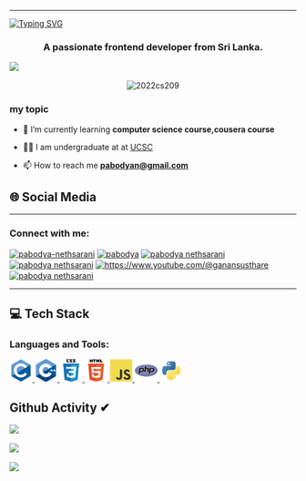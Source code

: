 ---
[![Typing SVG](https://readme-typing-svg.herokuapp.com?size=32&vCenter=true&width=760&lines=Hi+%F0%9F%91%8B%2C+I'm+Pabodya+Nethsarani;From+Colombo,+Sri+Lanka.;(UG)+University+Of+Colombo+School+Of+Computing)](https://git.io/typing-svg)

<h3 align="center">A passionate frontend developer from Sri Lanka.</h3>
<img src="https://thumbs.dreamstime.com/b/young-professional-woman-working-computer-51179968.jpg" >

<p align="center"> <img src="https://komarev.com/ghpvc/?username=2022cs209&label=Profile%20views&color=0e75b6&style=flat" alt="2022cs209" /> </p>

### my topic

- 🌱 I’m currently learning **computer science course,cousera course**

- 👨‍💻 I am undergraduate at at [UCSC](UCSC)

- 📫 How to reach me **pabodyan@gmail.com**

## 🌐 Social Media
----
<h3 align="left">Connect with me:</h3>
<p align="left">
<a href="https://linkedin.com/in/pabodya-nethsarani" target="blank"><img align="center" src="https://raw.githubusercontent.com/rahuldkjain/github-profile-readme-generator/master/src/images/icons/Social/linked-in-alt.svg" alt="pabodya-nethsarani" height="30" width="40" /></a>
<a href="https://stackoverflow.com/users/pabodya" target="blank"><img align="center" src="https://raw.githubusercontent.com/rahuldkjain/github-profile-readme-generator/master/src/images/icons/Social/stack-overflow.svg" alt="pabodya" height="30" width="40" /></a>
<a href="https://fb.com/pabodya nethsarani" target="blank"><img align="center" src="https://raw.githubusercontent.com/rahuldkjain/github-profile-readme-generator/master/src/images/icons/Social/facebook.svg" alt="pabodya nethsarani" height="30" width="40" /></a>
<a href="https://instagram.com/pabodya nethsarani" target="blank"><img align="center" src="https://raw.githubusercontent.com/rahuldkjain/github-profile-readme-generator/master/src/images/icons/Social/instagram.svg" alt="pabodya nethsarani" height="30" width="40" /></a>
<a href="https://www.youtube.com/c/https://www.youtube.com/@ganansusthare" target="blank"><img align="center" src="https://raw.githubusercontent.com/rahuldkjain/github-profile-readme-generator/master/src/images/icons/Social/youtube.svg" alt="https://www.youtube.com/@ganansusthare" height="30" width="40" /></a>
<a href="https://www.hackerrank.com/pabodya nethsarani" target="blank"><img align="center" src="https://raw.githubusercontent.com/rahuldkjain/github-profile-readme-generator/master/src/images/icons/Social/hackerrank.svg" alt="pabodya nethsarani" height="30" width="40" /></a>
</p>

-----
## 💻 Tech Stack
<h3 align="left">Languages and Tools:</h3>
<p align="left"> <a href="https://www.cprogramming.com/" target="_blank" rel="noreferrer"> <img src="https://raw.githubusercontent.com/devicons/devicon/master/icons/c/c-original.svg" alt="c" width="40" height="40"/> </a> <a href="https://www.w3schools.com/cpp/" target="_blank" rel="noreferrer"> <img src="https://raw.githubusercontent.com/devicons/devicon/master/icons/cplusplus/cplusplus-original.svg" alt="cplusplus" width="40" height="40"/> </a> <a href="https://www.w3schools.com/css/" target="_blank" rel="noreferrer"> <img src="https://raw.githubusercontent.com/devicons/devicon/master/icons/css3/css3-original-wordmark.svg" alt="css3" width="40" height="40"/> </a> <a href="https://www.w3.org/html/" target="_blank" rel="noreferrer"> <img src="https://raw.githubusercontent.com/devicons/devicon/master/icons/html5/html5-original-wordmark.svg" alt="html5" width="40" height="40"/> </a> <a href="https://developer.mozilla.org/en-US/docs/Web/JavaScript" target="_blank" rel="noreferrer"> <img src="https://raw.githubusercontent.com/devicons/devicon/master/icons/javascript/javascript-original.svg" alt="javascript" width="40" height="40"/> </a> <a href="https://www.php.net" target="_blank" rel="noreferrer"> <img src="https://raw.githubusercontent.com/devicons/devicon/master/icons/php/php-original.svg" alt="php" width="40" height="40"/> </a> <a href="https://www.python.org" target="_blank" rel="noreferrer"> <img src="https://raw.githubusercontent.com/devicons/devicon/master/icons/python/python-original.svg" alt="python" width="40" height="40"/> </a> </p>

## Github Activity ✔
![](https://github-profile-summary-cards.vercel.app/api/cards/profile-details?username=2022cs209&theme=monokai)

![](https://github-profile-summary-cards.vercel.app/api/cards/stats?username=2022cs209&theme=monokai)

[![](https://github-readme-streak-stats.herokuapp.com?user=2022cs209&theme=soft-green)](https://git.io/streak-stats)


